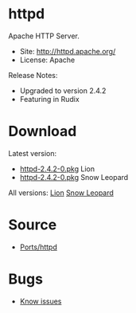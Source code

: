 

# httpd #

Apache HTTP Server.

  * Site: http://httpd.apache.org/
  * License: Apache

Release Notes:
  * Upgraded to version 2.4.2
  * Featuring in Rudix


# Download #

Latest version:
  * [httpd-2.4.2-0.pkg](http://code.google.com/p/rudix/downloads/detail?name=httpd-2.4.2-0.pkg) Lion
  * [httpd-2.4.2-0.pkg](http://code.google.com/p/rudix-snowleopard/downloads/detail?name=httpd-2.4.2-0.pkg) Snow Leopard

All versions: [Lion](http://code.google.com/p/rudix/downloads/list?q=httpd) [Snow Leopard](http://code.google.com/p/rudix-snowleopard/downloads/list?q=httpd)

# Source #
  * [Ports/httpd](http://code.google.com/p/rudix/source/browse/Ports/httpd)

# Bugs #
  * [Know issues](http://code.google.com/p/rudix/issues/list?q=httpd)
